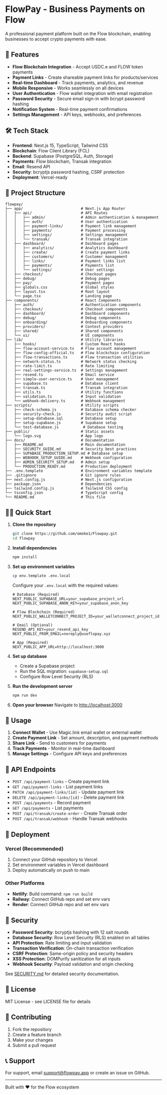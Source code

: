 # FlowPay - Business Payments on Flow

A professional payment platform built on the Flow blockchain, enabling businesses to accept crypto payments with ease.

## 🚀 Features

- **Flow Blockchain Integration** - Accept USDC.e and FLOW token payments
- **Payment Links** - Create shareable payment links for products/services
- **Real-time Dashboard** - Track payments, analytics, and revenue
- **Mobile Responsive** - Works seamlessly on all devices
- **User Authentication** - Flow wallet integration with email registration
- **Password Security** - Secure email sign-in with bcrypt password hashing
- **Notification System** - Real-time payment confirmations
- **Settings Management** - API keys, webhooks, and preferences

## 🛠️ Tech Stack

- **Frontend**: Next.js 15, TypeScript, Tailwind CSS
- **Blockchain**: Flow Client Library (FCL)
- **Backend**: Supabase (PostgreSQL, Auth, Storage)
- **Payments**: Flow blockchain, Transak integration
- **Email**: Resend API
- **Security**: bcryptjs password hashing, CSRF protection
- **Deployment**: Vercel-ready

## 📁 Project Structure

```
flowpay/
├── app/                          # Next.js App Router
│   ├── api/                      # API Routes
│   │   ├── admin/                # Admin authentication & management
│   │   ├── auth/                 # User authentication
│   │   ├── payment-links/        # Payment link management
│   │   ├── payments/             # Payment processing
│   │   ├── settings/             # Settings management
│   │   └── transak/              # Transak integration
│   ├── dashboard/                # Dashboard pages
│   │   ├── analytics/            # Analytics dashboard
│   │   ├── create/               # Create payment links
│   │   ├── customers/            # Customer management
│   │   ├── links/                # Payment links list
│   │   ├── payments/             # Payments list
│   │   └── settings/             # User settings
│   ├── checkout/                 # Checkout pages
│   ├── debug/                    # Debug pages
│   ├── pay/                      # Payment pages
│   ├── globals.css               # Global styles
│   ├── layout.tsx                # Root layout
│   └── page.tsx                  # Landing page
├── components/                   # React Components
│   ├── auth/                     # Authentication components
│   ├── checkout/                 # Checkout components
│   ├── dashboard/                # Dashboard components
│   ├── debug/                    # Debug components
│   ├── onboarding/               # Onboarding components
│   ├── providers/                # Context providers
│   ├── shared/                   # Shared components
│   └── ui/                       # UI components
├── lib/                          # Utility libraries
│   ├── hooks/                    # Custom React hooks
│   ├── flow-account-service.ts   # Flow account management
│   ├── flow-config-official.ts   # Flow blockchain configuration
│   ├── flow-transactions.ts      # Flow transaction utilities
│   ├── network-status.ts         # Network status checking
│   ├── rate-limit.ts             # Rate limiting
│   ├── real-settings-service.ts  # Settings management
│   ├── resend.ts                 # Email service
│   ├── simple-user-service.ts    # User management
│   ├── supabase.ts               # Database client
│   ├── transak.ts                # Transak integration
│   ├── utils.ts                  # Utility functions
│   ├── validation.ts             # Input validation
│   └── webhook-delivery.ts       # Webhook management
├── scripts/                      # Utility scripts
│   ├── check-schema.js           # Database schema checker
│   ├── security-check.js         # Security audit script
│   ├── setup-database.sql        # Database setup
│   ├── setup-supabase.js         # Supabase setup
│   └── test-database.js           # Database testing
├── public/                       # Static assets
│   └── logo.svg                  # App logo
├── docs/                         # Documentation
│   ├── README.md                 # Main documentation
│   ├── SECURITY_GUIDE.md         # Security best practices
│   ├── SUPABASE_PRODUCTION_SETUP.md # Database setup
│   ├── WEBHOOK_SETUP_GUIDE.md    # Webhook configuration
│   ├── ADMIN_SECURITY_SETUP.md   # Admin setup
│   └── PRODUCTION_READY.md       # Production deployment
├── .env.template                 # Environment variables template
├── .gitignore                    # Git ignore rules
├── next.config.js                # Next.js configuration
├── package.json                  # Dependencies
├── tailwind.config.js            # Tailwind CSS config
└── tsconfig.json                 # TypeScript config
└── README.md                     # This file
```

## 🏃‍♂️ Quick Start

1. **Clone the repository**
   ```bash
   git clone https://github.com/omoke1/Flowpay.git
   cd flowpay
   ```

2. **Install dependencies**
   ```bash
   npm install
   ```

3. **Set up environment variables**
   ```bash
   cp env.template .env.local
   ```
   
   Configure your `.env.local` with the required values:
   ```env
   # Database (Required)
   NEXT_PUBLIC_SUPABASE_URL=your_supabase_project_url
   NEXT_PUBLIC_SUPABASE_ANON_KEY=your_supabase_anon_key
   
   # Flow Blockchain (Required)
   NEXT_PUBLIC_WALLETCONNECT_PROJECT_ID=your_walletconnect_project_id
   
   # Email (Optional)
   RESEND_API_KEY=your_resend_api_key
   NEXT_PUBLIC_FROM_EMAIL=noreply@useflopay.xyz
   
   # App (Required)
   NEXT_PUBLIC_APP_URL=http://localhost:3000
   ```

4. **Set up database**
   - Create a Supabase project
   - Run the SQL migration: `supabase-setup.sql`
   - Configure Row Level Security (RLS)

5. **Run the development server**
   ```bash
   npm run dev
   ```

6. **Open your browser**
   Navigate to [http://localhost:3000](http://localhost:3000)

## 📱 Usage

1. **Connect Wallet** - Use Magic.link email wallet or external wallet
2. **Create Payment Link** - Set amount, description, and payment methods
3. **Share Link** - Send to customers for payments
4. **Track Payments** - Monitor in real-time dashboard
5. **Manage Settings** - Configure API keys and preferences

## 🔧 API Endpoints

- `POST /api/payment-links` - Create payment link
- `GET /api/payment-links` - List payment links
- `PATCH /api/payment-links/[id]` - Update payment link
- `DELETE /api/payment-links/[id]` - Delete payment link
- `POST /api/payments` - Record payment
- `GET /api/payments` - List payments
- `POST /api/transak/create-order` - Create Transak order
- `POST /api/transak/webhook` - Handle Transak webhooks

## 🚀 Deployment

### Vercel (Recommended)
1. Connect your GitHub repository to Vercel
2. Set environment variables in Vercel dashboard
3. Deploy automatically on push to main

### Other Platforms
- **Netlify**: Build command: `npm run build`
- **Railway**: Connect GitHub repo and set env vars
- **Render**: Connect GitHub repo and set env vars

## 🔐 Security

- **Password Security**: bcryptjs hashing with 12 salt rounds
- **Database Security**: Row Level Security (RLS) enabled on all tables
- **API Protection**: Rate limiting and input validation
- **Transaction Verification**: On-chain transaction verification
- **CSRF Protection**: Same-origin policy and security headers
- **XSS Protection**: DOMPurify sanitization for all inputs
- **Webhook Security**: Payload validation and origin checking

See [SECURITY.md](SECURITY.md) for detailed security documentation.

## 📄 License

MIT License - see LICENSE file for details

## 🤝 Contributing

1. Fork the repository
2. Create a feature branch
3. Make your changes
4. Submit a pull request

## 📞 Support

For support, email support@flowpay.app or create an issue on GitHub.

---

Built with ❤️ for the Flow ecosystem